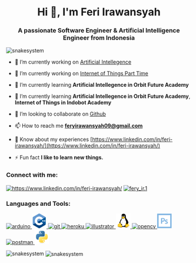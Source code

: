 <h1 align="center">Hi 👋, I'm Feri Irawansyah</h1>
<h3 align="center">A passionate Software Engineer & Artificial Intelligence Engineer from Indonesia</h3>

<p align="left"> <img src="https://komarev.com/ghpvc/?username=snakesystem&label=Profile%20views&color=0e75b6&style=flat" alt="snakesystem" /> </p>

- 🔭 I’m currently working on [Artificial Intellegence](https://github.com/snakesystem/Belajar-Python)
- 🔭 I’m currently working on [Internet of Things Part Time](https://github.com/snakesystem/Belajar-Python)

- 🌱 I’m currently learning **Artificial Intellegence in Orbit Future Academy**
- 🌱 I’m currently learning **Artificial Intellegence in Orbit Future Academy**, **Internet of Things in Indobot Academy**

- 👯 I’m looking to collaborate on [Github](https://github.com/snakesystem)

- 📫 How to reach me **feryirawansyah09@gmail.com**
- 📄 Know about my experiences [https://www.linkedin.com/in/feri-irawansyah/](https://www.linkedin.com/in/feri-irawansyah/)
- ⚡ Fun fact **I like to learn new things.**
<h3 align="left">Connect with me:</h3>
<p align="left">
<a href="https://www.linkedin.com/in/feri-irawansyah/" target="blank"><img align="center" src="https://raw.githubusercontent.com/rahuldkjain/github-profile-readme-generator/master/src/images/icons/Social/linked-in-alt.svg" alt="https://www.linkedin.com/in/feri-irawansyah/" height="30" width="40" /></a>
<a href="https://www.instagram.com/fery_ir.1/" target="blank"><img align="center" src="https://raw.githubusercontent.com/rahuldkjain/github-profile-readme-generator/master/src/images/icons/Social/instagram.svg" alt="fery_ir.1" height="30" width="40" /></a>
</p>

<h3 align="left">Languages and Tools:</h3>
<p align="left"> <a href="https://www.arduino.cc/" target="_blank" rel="noreferrer"> <img src="https://cdn.worldvectorlogo.com/logos/arduino-1.svg" alt="arduino" width="40" height="40"/> </a> <a href="https://www.w3schools.com/cpp/" target="_blank" rel="noreferrer"> <img src="https://raw.githubusercontent.com/devicons/devicon/master/icons/cplusplus/cplusplus-original.svg" alt="cplusplus" width="40" height="40"/> </a> <a href="https://git-scm.com/" target="_blank" rel="noreferrer"> <img src="https://www.vectorlogo.zone/logos/git-scm/git-scm-icon.svg" alt="git" width="40" height="40"/> </a> <a href="https://heroku.com" target="_blank" rel="noreferrer"> <img src="https://www.vectorlogo.zone/logos/heroku/heroku-icon.svg" alt="heroku" width="40" height="40"/> </a> 
<a href="[https://www.adobe.com/in/products/illustrator.html](https://www.vectorlogo.zone/logos/vuejs/index.html)" target="_blank" rel="noreferrer"> <img src="https://www.vectorlogo.zone//logos/vuejs/vuejs-icon.svg" alt="illustrator" width="40" height="40"/> </a> 
<a href="https://www.linux.org/" target="_blank" rel="noreferrer"> <img src="https://raw.githubusercontent.com/devicons/devicon/master/icons/linux/linux-original.svg" alt="linux" width="40" height="40"/> </a> <a href="https://opencv.org/" target="_blank" rel="noreferrer"> <img src="https://www.vectorlogo.zone/logos/opencv/opencv-icon.svg" alt="opencv" width="40" height="40"/> </a> <a href="https://www.photoshop.com/en" target="_blank" rel="noreferrer"> <img src="https://raw.githubusercontent.com/devicons/devicon/master/icons/photoshop/photoshop-line.svg" alt="photoshop" width="40" height="40"/> </a> <a href="https://postman.com" target="_blank" rel="noreferrer"> <img src="https://www.vectorlogo.zone/logos/getpostman/getpostman-icon.svg" alt="postman" width="40" height="40"/> </a> <a href="https://www.python.org" target="_blank" rel="noreferrer"> <img src="https://raw.githubusercontent.com/devicons/devicon/master/icons/python/python-original.svg" alt="python" width="40" height="40"/> </a> </p>
<p><img align="left" src="https://github-readme-stats.vercel.app/api/top-langs?username=snakesystem&show_icons=true&locale=en&layout=compact" alt="snakesystem" /></p>
<p>&nbsp;<img align="center" src="https://github-readme-stats.vercel.app/api?username=snakesystem&show_icons=true&locale=en" alt="snakesystem" /></p>
